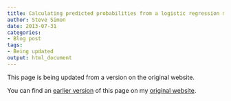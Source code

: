 ```yaml
---
title: Calculating predicted probabilities from a logistic regression model 
author: Steve Simon
date: 2013-07-31
categories:
- Blog post
tags:
- Being updated
output: html_document
---
```


This page is being updated from a version on the original website.

<!---More--->

You can find an [earlier version](http://www.pmean.com/13/predicted.html) of this page on my [original website](http://www.pmean.com/original_site.html).
